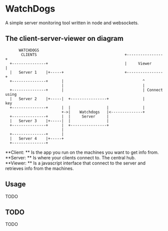 WatchDogs
=========

A simple server monitoring tool written in node and websockets.

## The client-server-viewer on diagram

```
      WATCHDOGS
       CLIENTS                                       +----------------+
  +---------------+                                  |     Viewer     |
  |   Server 1    |+-----+                           +----------------+
  +---------------+      |                                   ^
                         |                                   |
  +---------------+      |                                   | Connect using
  |   Server 2    |+-----|  +----------------+               |      key
  +---------------+      |  |                |               |
                         +->|    Watchdogs   |<--------------+
  +---------------+      |  |     Server     |
  |   Server 3    |+-----|  |                |
  +---------------+      |  +----------------+
                         |
  +---------------+      |
  |   Server 4    |+-----+
  +---------------+
```

**Client: ** Is the app you run on the machines you want to get info from.  
**Server: ** Is where your clients connect to. The central hub.  
**Viewer: ** Is a javascript interface that connect to the server and retrieves info from the machines.

## Usage

TODO

## TODO

TODO

